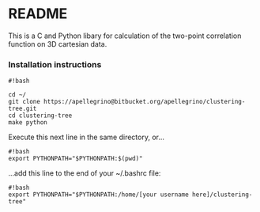 # README #

This is a C and Python libary for calculation of the two-point correlation function on 3D cartesian data.

### Installation instructions ###

```
#!bash

cd ~/
git clone https://apellegrino@bitbucket.org/apellegrino/clustering-tree.git
cd clustering-tree
make python
```
Execute this next line in the same directory, or...
```
#!bash
export PYTHONPATH="$PYTHONPATH:$(pwd)"
```
...add this line to the end of your ~/.bashrc file:
```
#!bash
export PYTHONPATH="$PYTHONPATH:/home/[your username here]/clustering-tree"
```